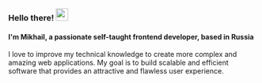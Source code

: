 ### Hello there! <img src="https://emojis.slackmojis.com/emojis/images/1698659368/72825/pepe-wave.gif" width="25"/>

#### I'm Mikhail, a passionate self-taught frontend developer, based in Russia

I love to improve my technical knowledge to create more complex and amazing web applications. My goal is to build scalable and efficient software that provides an attractive and flawless user experience. 
